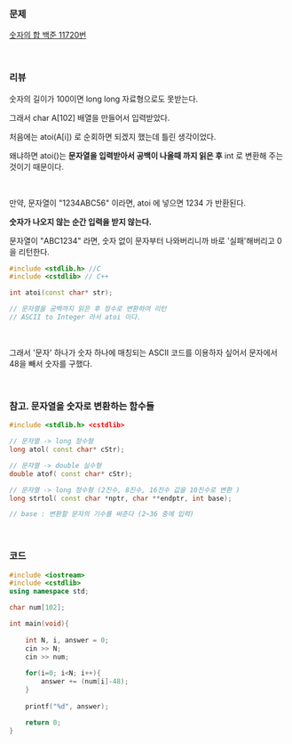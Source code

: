### 문제

[숫자의 합 백준 11720번](https://www.acmicpc.net/problem/11720)

</br>

### 리뷰

숫자의 길이가 100이면 long long 자료형으로도 못받는다. 

그래서 char A[102] 배열을 만들어서 입력받았다. 

처음에는 atoi(A[i]) 로 순회하면 되겠지 했는데 틀린 생각이었다. 

왜냐하면 atoi()는 **문자열을 입력받아서 공백이 나올때 까지 읽은 후**  int 로 변환해 주는 것이기 때문이다. 

</br>

만약, 문자열이 "1234ABC56" 이라면, atoi 에 넣으면 1234 가 반환된다. 

**숫자가 나오지 않는 순간 입력을 받지 않는다.**

문자열이 "ABC1234" 라면, 숫자 없이 문자부터 나와버리니까 바로 '실패'해버리고 0을 리턴한다. 

```c++
#include <stdlib.h> //C
#include <cstdlib> // C++

int atoi(const char* str);

// 문자열을 공백까지 읽은 후 정수로 변환하여 리턴
// ASCII to Integer 라서 atoi 이다. 
```

</br>

그래서 '문자' 하나가 숫자 하나에 매칭되는 ASCII 코드를 이용하자 싶어서 문자에서 48을 빼서 숫자를 구했다.  

</br>

### 참고. 문자열을 숫자로 변환하는 함수들 

```c++
#include <stdlib.h> <cstdlib>

// 문자열 -> long 정수형
long atol( const char* cStr);

// 문자열 -> double 실수형 
double atof( const char* cStr);

// 문자열 -> long 정수형 (2진수, 8진수, 16진수 값을 10진수로 변환 )
long strtol( const char *nptr, char **endptr, int base); 

// base : 변환할 문자의 기수를 써준다 (2~36 중에 입력)
```

</br>

### 코드

```c++
#include <iostream>
#include <cstdlib>
using namespace std;

char num[102];

int main(void){
	
	int N, i, answer = 0;
	cin >> N;	
	cin >> num; 
	
	for(i=0; i<N; i++){
		answer += (num[i]-48);
	}
	
	printf("%d", answer);

	return 0;
}
```

